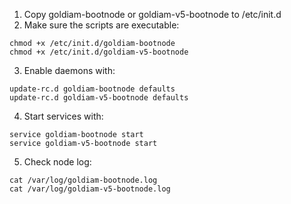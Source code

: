 1. Copy goldiam-bootnode or goldiam-v5-bootnode to /etc/init.d
2. Make sure the scripts are executable:
```
chmod +x /etc/init.d/goldiam-bootnode
chmod +x /etc/init.d/goldiam-v5-bootnode
```
3. Enable daemons with:
```
update-rc.d goldiam-bootnode defaults
update-rc.d goldiam-v5-bootnode defaults
```
4. Start services with:
```
service goldiam-bootnode start
service goldiam-v5-bootnode start
```
5. Check node log:
```
cat /var/log/goldiam-bootnode.log
cat /var/log/goldiam-v5-bootnode.log
```